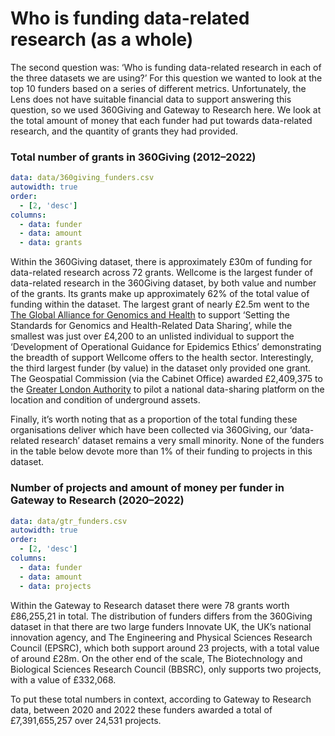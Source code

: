 # Who is funding data-related research (as a whole)
The second question was: ‘Who is funding data-related research in each of the three datasets we are using?’ For this question we wanted to look at the top 10 funders based on a series of different metrics. Unfortunately, the Lens does not have suitable financial data to support answering this question, so we used 360Giving and Gateway to Research here. We look at the total amount of money that each funder had put towards data-related research, and the quantity of grants they had provided. 

### Total number of grants in 360Giving (2012–2022)

```yaml table
data: data/360giving_funders.csv
autowidth: true
order:
  - [2, 'desc']
columns:
  - data: funder
  - data: amount
  - data: grants
```

Within the 360Giving dataset, there is approximately £30m of funding for data-related research across 72 grants. Wellcome  is the largest funder of data-related research in the 360Giving dataset, by both value and number of the grants. Its grants make up approximately 62% of the total value of funding within the dataset. The largest grant of nearly £2.5m went to the  [The Global Alliance for Genomics and Health](https://www.ga4gh.org/)  to support ‘Setting the Standards for Genomics and Health-Related Data Sharing’, while the smallest was just over £4,200 to an unlisted individual to support the ‘Development of Operational Guidance for Epidemics Ethics’ demonstrating the breadth of support Wellcome offers to the health sector. Interestingly, the third largest funder (by value) in the dataset only provided one grant. The Geospatial Commission (via the Cabinet Office) awarded £2,409,375 to the  [Greater London Authority](https://www.london.gov.uk/)  to pilot a national data-sharing platform on the location and condition of underground assets.

Finally, it’s worth noting that as a proportion of the total funding these organisations deliver which have been collected via 360Giving, our ‘data-related research’ dataset remains a very small minority. None of the funders in the table below devote more than 1% of their funding to projects in this dataset.

### Number of projects and amount of money per funder in Gateway to Research (2020–2022)

```yaml table
data: data/gtr_funders.csv
autowidth: true
order:
  - [2, 'desc']
columns:
  - data: funder
  - data: amount
  - data: projects
```

Within the Gateway to Research dataset there were 78 grants worth £86,255,21 in total. The distribution of funders differs from the 360Giving dataset in that there are two large funders Innovate UK, the UK’s national innovation agency, and The Engineering and Physical Sciences Research Council (EPSRC), which both support around 23 projects, with a total value of around £28m. On the other end of the scale, The Biotechnology and Biological Sciences Research Council (BBSRC), only supports two projects, with a value of £332,068.

To put these total numbers in context, according to Gateway to Research data, between 2020 and 2022 these funders awarded a total of £7,391,655,257 over 24,531 projects.  

